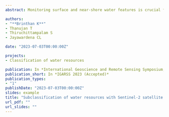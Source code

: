 ```yaml
---
abstract: Monitoring surface and near-shore water features is crucial for understanding dynamic environmental behaviours. Advances in satellite-based remote sensing have enabled the cost-effective and sustainable monitoring of water resources. Exploring the subclasses of water features using remote sensing requires further investigation. Spectral signatures have been proven to be effective in distinguishing water resource subclasses. Hence, this study aimed to establish the relationship between spectral signatures and the differentiation of water resource subclasses across wavelength ranges. To assess the effectiveness of the spectral signatures, a methodology combining the maximum difference and categorical matrices was used. This approach aims to compute an indicator matrix for quantitative evaluation. The indicator matrix quantifies the distinguishability between the classes across different wavelength ranges. These results facilitate the selection of optimal band combinations and wavelength ranges to delineate water subclasses efficiently. The findings of this study have practical implications for environmental and scientific applications, especially for classifying water resource subclasses.

authors:
- "**Brinthan K**"
- Thanujan T 
- Thiruchittampalam S
- Jayawardena CL

date: "2023-07-03T00:00:00Z"

projects:
- Classification of water resources

publication: In *International Geoscience and Remote Sensing Symposium, Pasadena, California*
publication_short: In *IGARSS 2023 (Accepted)*
publication_types:
- "1"
publishDate: "2023-07-03T00:00:00Z"
slides: example
title: "Subclassification of water resources with Sentinel-2 satellite imagery: Spectra-based insight"
url_pdf: ""
url_slides: ""
---
```


